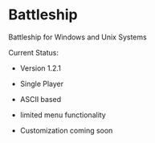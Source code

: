 # Battleship
Battleship for Windows and Unix Systems

Current Status:

- Version 1.2.1 

- Single Player

- ASCII based

- limited menu functionality

- Customization coming soon
